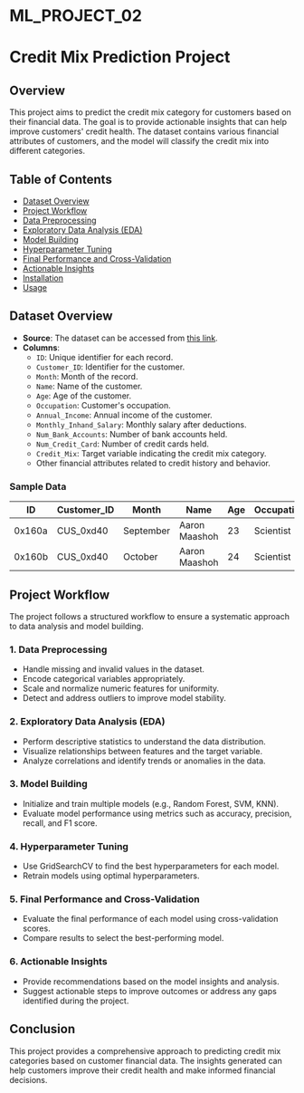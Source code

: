 # ML_PROJECT_02
# Credit Mix Prediction Project

## Overview
This project aims to predict the credit mix category for customers based on their financial data. The goal is to provide actionable insights that can help improve customers' credit health. The dataset contains various financial attributes of customers, and the model will classify the credit mix into different categories.

## Table of Contents
- [Dataset Overview](#dataset-overview)
- [Project Workflow](#project-workflow)
- [Data Preprocessing](#data-preprocessing)
- [Exploratory Data Analysis (EDA)](#exploratory-data-analysis-eda)
- [Model Building](#model-building)
- [Hyperparameter Tuning](#hyperparameter-tuning)
- [Final Performance and Cross-Validation](#final-performance-and-cross-validation)
- [Actionable Insights](#actionable-insights)
- [Installation](#installation)
- [Usage](#usage)

## Dataset Overview
- **Source**: The dataset can be accessed from [this link](https://raw.githubusercontent.com/rashakil-ds/Public-Datasets/refs/heads/main/Bank%20Data.csv).
- **Columns**:
  - `ID`: Unique identifier for each record.
  - `Customer_ID`: Identifier for the customer.
  - `Month`: Month of the record.
  - `Name`: Name of the customer.
  - `Age`: Age of the customer.
  - `Occupation`: Customer's occupation.
  - `Annual_Income`: Annual income of the customer.
  - `Monthly_Inhand_Salary`: Monthly salary after deductions.
  - `Num_Bank_Accounts`: Number of bank accounts held.
  - `Num_Credit_Card`: Number of credit cards held.
  - `Credit_Mix`: Target variable indicating the credit mix category.
  - Other financial attributes related to credit history and behavior.

### Sample Data
| ID      | Customer_ID | Month     | Name          | Age | Occupation | Annual_Income | Monthly_Inhand_Salary | ... | Credit_Mix |
|---------|-------------|-----------|---------------|-----|------------|----------------|-----------------------|-----|------------|
| 0x160a  | CUS_0xd40   | September | Aaron Maashoh | 23  | Scientist  | 19114.12       | 1824.84               | ... | Good       |
| 0x160b  | CUS_0xd40   | October   | Aaron Maashoh | 24  | Scientist  | 19114.12       | 1824.84               | ... | Good       |

## Project Workflow
The project follows a structured workflow to ensure a systematic approach to data analysis and model building.

### 1. Data Preprocessing
- Handle missing and invalid values in the dataset.
- Encode categorical variables appropriately.
- Scale and normalize numeric features for uniformity.
- Detect and address outliers to improve model stability.

### 2. Exploratory Data Analysis (EDA)
- Perform descriptive statistics to understand the data distribution.
- Visualize relationships between features and the target variable.
- Analyze correlations and identify trends or anomalies in the data.

### 3. Model Building
- Initialize and train multiple models (e.g., Random Forest, SVM, KNN).
- Evaluate model performance using metrics such as accuracy, precision, recall, and F1 score.

### 4. Hyperparameter Tuning
- Use GridSearchCV to find the best hyperparameters for each model.
- Retrain models using optimal hyperparameters.

### 5. Final Performance and Cross-Validation
- Evaluate the final performance of each model using cross-validation scores.
- Compare results to select the best-performing model.

### 6. Actionable Insights
- Provide recommendations based on the model insights and analysis.
- Suggest actionable steps to improve outcomes or address any gaps identified during the project.

## Conclusion
This project provides a comprehensive approach to predicting credit mix categories based on customer financial data. The insights generated can help customers improve their credit health and make informed financial decisions.
